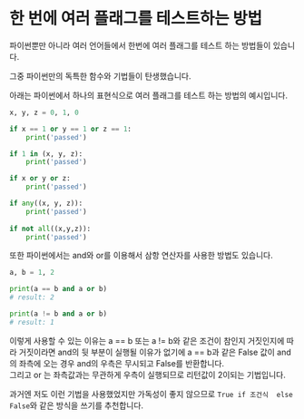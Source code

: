 # 한 번에 여러 플래그를 테스트하는 방법

파이썬뿐만 아니라 여러 언어들에서 한번에 여러 플래그를 테스트 하는 방법들이 있습니다.

그중 파이썬만의 독특한 함수와 기법들이 탄생했습니다.

아래는 파이썬에서 하나의 표현식으로 여러 플래그를 테스트 하는 방법의 예시입니다.

```python
x, y, z = 0, 1, 0

if x == 1 or y == 1 or z == 1:
    print('passed')

if 1 in (x, y, z):
    print('passed')

if x or y or z:
    print('passed')

if any((x, y, z)):
    print('passed')
    
if not all((x,y,z)):
    print('passed')
```

또한 파이썬에서는 and와 or를 이용해서 삼항 연산자를 사용한 방법도 있습니다.

```python
a, b = 1, 2

print(a == b and a or b)
# result: 2

print(a != b and a or b)
# result: 1
```

이렇게 사용할 수 있는 이유는 a == b 또는 a != b와 같은 조건이 참인지 거짓인지에 따라 거짓이라면 and의 뒷 부분이 실행될 이유가 없기에 a == b과 같은 False 값이 and의 좌측에 오는 경우 and의 우측은 무시되고 False를 반환합니다.  
그리고 or 는 좌측값과는 무관하게 우측이 실행되므로 리턴값이 2이되는 기법입니다.

과거엔 저도 이런 기법을 사용했었지만 가독성이 좋지 않으므로 `True if 조건식  else False`와 같은 방식을 쓰기를 추천합니다.

